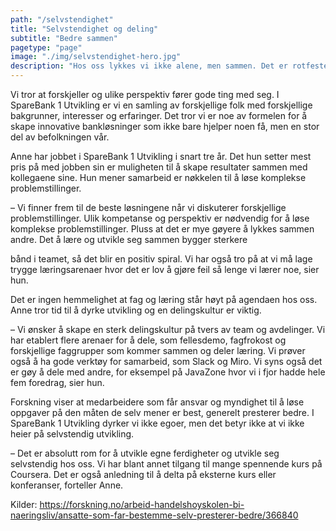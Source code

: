 ```yaml
---
path: "/selvstendighet"
title: "Selvstendighet og deling"
subtitle: "Bedre sammen"
pagetype: "page"
image: "./img/selvstendighet-hero.jpg"
description: "Hos oss lykkes vi ikke alene, men sammen. Det er rotfestet i arbeidskulturen vår. Og det er noe av det utviklingslederen, Anne Tveten, liker aller best med jobben."
---
```


Vi tror at forskjeller og ulike perspektiv fører gode ting med seg. I SpareBank 1 Utvikling er vi en samling av forskjellige folk med forskjellige bakgrunner, interesser og erfaringer. Det tror vi er noe av formelen for å skape innovative bankløsninger som ikke bare hjelper noen få, men en stor del av befolkningen vår.

Anne har jobbet i SpareBank 1 Utvikling i snart tre år. Det hun setter mest pris på med jobben sin er muligheten til å skape resultater sammen med kollegaene sine. Hun mener samarbeid er nøkkelen til å løse komplekse problemstillinger.

– Vi finner frem til de beste løsningene når vi diskuterer forskjellige problemstillinger. Ulik kompetanse og perspektiv er nødvendig for å løse komplekse problemstillinger. Pluss at det er mye gøyere å lykkes sammen andre. Det å lære og utvikle seg sammen bygger sterkere

bånd i teamet, så det blir en positiv spiral. Vi har også tro på at vi må lage trygge læringsarenaer hvor det er lov å gjøre feil så lenge vi lærer noe, sier hun.

Det er ingen hemmelighet at fag og læring står høyt på agendaen hos oss. Anne tror tid til å dyrke utvikling og en delingskultur er viktig.

– Vi ønsker å skape en sterk delingskultur på tvers av team og avdelinger. Vi har etablert flere arenaer for å dele, som fellesdemo, fagfrokost og forskjellige faggrupper som kommer sammen og deler læring. Vi prøver også å ha gode verktøy for samarbeid, som Slack og Miro. Vi syns også det er gøy å dele med andre, for eksempel på JavaZone hvor vi i fjor hadde hele fem foredrag, sier hun.

Forskning viser at medarbeidere som får ansvar og myndighet til å løse oppgaver på den måten de selv mener er best, generelt presterer bedre. I SpareBank 1 Utvikling dyrker vi ikke egoer, men det betyr ikke at vi ikke heier på selvstendig utvikling.

– Det er absolutt rom for å utvikle egne ferdigheter og utvikle seg selvstendig hos oss. Vi har blant annet tilgang til mange spennende kurs på Coursera. Det er også anledning til å delta på eksterne kurs eller konferanser, forteller Anne.

Kilder: https://forskning.no/arbeid-handelshoyskolen-bi-naeringsliv/ansatte-som-far-bestemme-selv-presterer-bedre/366840